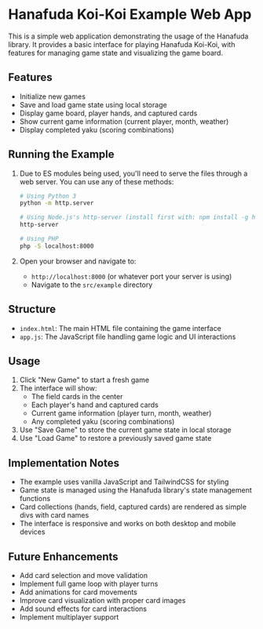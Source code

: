 # Hanafuda Koi-Koi Example Web App

This is a simple web application demonstrating the usage of the Hanafuda library. It provides a basic interface for playing Hanafuda Koi-Koi, with features for managing game state and visualizing the game board.

## Features

- Initialize new games
- Save and load game state using local storage
- Display game board, player hands, and captured cards
- Show current game information (current player, month, weather)
- Display completed yaku (scoring combinations)

## Running the Example

1. Due to ES modules being used, you'll need to serve the files through a web server. You can use any of these methods:

   ```bash
   # Using Python 3
   python -m http.server

   # Using Node.js's http-server (install first with: npm install -g http-server)
   http-server

   # Using PHP
   php -S localhost:8000
   ```

2. Open your browser and navigate to:
   - `http://localhost:8000` (or whatever port your server is using)
   - Navigate to the `src/example` directory

## Structure

- `index.html`: The main HTML file containing the game interface
- `app.js`: The JavaScript file handling game logic and UI interactions

## Usage

1. Click "New Game" to start a fresh game
2. The interface will show:
   - The field cards in the center
   - Each player's hand and captured cards
   - Current game information (player turn, month, weather)
   - Any completed yaku (scoring combinations)
3. Use "Save Game" to store the current game state in local storage
4. Use "Load Game" to restore a previously saved game state

## Implementation Notes

- The example uses vanilla JavaScript and TailwindCSS for styling
- Game state is managed using the Hanafuda library's state management functions
- Card collections (hands, field, captured cards) are rendered as simple divs with card names
- The interface is responsive and works on both desktop and mobile devices

## Future Enhancements

- Add card selection and move validation
- Implement full game loop with player turns
- Add animations for card movements
- Improve card visualization with proper card images
- Add sound effects for card interactions
- Implement multiplayer support
